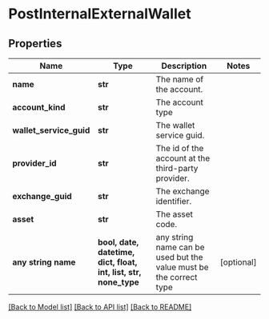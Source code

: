 # PostInternalExternalWallet


## Properties
Name | Type | Description | Notes
------------ | ------------- | ------------- | -------------
**name** | **str** | The name of the account. | 
**account_kind** | **str** | The account type | 
**wallet_service_guid** | **str** | The wallet service guid. | 
**provider_id** | **str** | The id of the account at the third-party provider. | 
**exchange_guid** | **str** | The exchange identifier. | 
**asset** | **str** | The asset code. | 
**any string name** | **bool, date, datetime, dict, float, int, list, str, none_type** | any string name can be used but the value must be the correct type | [optional]

[[Back to Model list]](../README.md#documentation-for-models) [[Back to API list]](../README.md#documentation-for-api-endpoints) [[Back to README]](../README.md)



